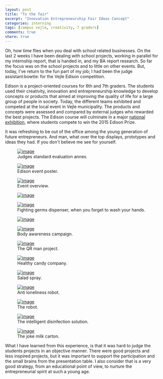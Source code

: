 ```yaml
---
layout: post
title: "To the fair"
excerpt: "Innovation Entrepreneurship Fair Ideas Concept"
categories: interning
tags: [campus vejle, creativity, 7 graders]
comments: true
share: true
---
```


Oh, how time flies when you deal with school related businesses. On the last 2 weeks I have been dealing with school projects, working in parallel for my internship report, that is handed in, and my BA report research. So far the focus was on the school projects and to little on other events. But, today, I've return to the fun part of my job; I had been the judge assistant:bowtie: for the Vejle Edison competition.

Edison is a project-oriented courses for 6th and 7th graders. The students used their creativity, innovation and entrepreneurship knowledge to develop concepts or products that aimed at improving the quality of life for a large group of people in society. Today, the different teams exhibited and competed at the local event in Vejle municipality. The products and concepts were assessed and compared by external judges who rewarded the best projects. The Edison course will culminate in a major <a href="http://www.award2015.dk/" target="_blank"> national exhibition</a>, where students compete to win the 2015 Edison Prize.

It was refreshing to be out of the office among the young generation of future entrepreneurs. And man, what over the top displays, prototypes and ideas they had. If you don't believe me see for yourself.

<figure>
	<a href="{{site.url}}/images/interning/11-11-2015/11218629_847195962068718_7674420340359536284_n.jpg"><img src="{{site.url}}/images/interning/11-11-2015/11218629_847195962068718_7674420340359536284_n.jpg" alt="image"></a>
	<figcaption>Judges standard evaluation annex.</figcaption>
</figure>

<figure>
	<a href="{{site.url}}/images/interning/11-11-2015/IMG_1672.jpg"><img src="{{site.url}}/images/interning/11-11-2015/IMG_1672.jpg" alt="image"></a>
	<figcaption>Edison event poster.</figcaption>
</figure>

<figure>
	<a href="{{site.url}}/images/interning/11-11-2015/IMG_1675.jpg"><img src="{{site.url}}/images/interning/11-11-2015/IMG_1675.jpg" alt="image"></a>
	<figcaption>Event overview.</figcaption>
</figure>

<figure>
	<a href="{{site.url}}/images/interning/11-11-2015/IMG_1676.jpg"><img src="{{site.url}}/images/interning/11-11-2015/IMG_1676.jpg" alt="image"></a>
</figure>

<figure>
	<a href="{{site.url}}/images/interning/11-11-2015/IMG_1677.png"><img src="{{site.url}}/images/interning/11-11-2015/IMG_1677.png" alt="image"></a>
	<figcaption>Fighting germs dispenser, when you forget to wash your hands.</figcaption>
</figure>

<figure>
	<a href="{{site.url}}/images/interning/11-11-2015/IMG_1679.png"><img src="{{site.url}}/images/interning/11-11-2015/IMG_1679.png" alt="image"></a>
</figure>

<figure>
	<a href="{{site.url}}/images/interning/11-11-2015/IMG_1680.png"><img src="{{site.url}}/images/interning/11-11-2015/IMG_1680.png" alt="image"></a>
	<figcaption>Body awareness campaign.</figcaption>
</figure>

<figure>
	<a href="{{site.url}}/images/interning/11-11-2015/IMG_1684.png"><img src="{{site.url}}/images/interning/11-11-2015/IMG_1684.png" alt="image"></a>
  <figcaption>The QR man project.</figcaption>
</figure>

<figure>
	<a href="{{site.url}}/images/interning/11-11-2015/IMG_1685.jpg"><img src="{{site.url}}/images/interning/11-11-2015/IMG_1685.jpg" alt="image"></a>
	<figcaption>Healthy candy company.</figcaption>
</figure>

<figure>
	<a href="{{site.url}}/images/interning/11-11-2015/IMG_1686.jpg"><img src="{{site.url}}/images/interning/11-11-2015/IMG_1686.jpg" alt="image"></a>
	<figcaption>Salad spray.</figcaption>
</figure>

<figure>
	<a href="{{site.url}}/images/interning/11-11-2015/IMG_1688.png"><img src="{{site.url}}/images/interning/11-11-2015/IMG_1688.png" alt="image"></a>
	<figcaption>Anti loneliness robot.</figcaption>
</figure>

<figure>
	<a href="{{site.url}}/images/interning/11-11-2015/IMG_1694.png"><img src="{{site.url}}/images/interning/11-11-2015/IMG_1694.png" alt="image"></a>
	<figcaption>The robot.</figcaption>
</figure>

<figure>
	<a href="{{site.url}}/images/interning/11-11-2015/IMG_1691.png"><img src="{{site.url}}/images/interning/11-11-2015/IMG_1691.png" alt="image"></a>
	<figcaption>The intelligent disinfection solution.</figcaption>
</figure>

<figure>
	<a href="{{site.url}}/images/interning/11-11-2015/IMG_1692.png"><img src="{{site.url}}/images/interning/11-11-2015/IMG_1692.png" alt="image"></a>
	<figcaption>The joke milk carton.</figcaption>
</figure>

What I have learned from this experience, is that it was hard to judge the students projects in an objective manner. There were good projects and less inspired projects, but it was important to support the participation and the small brains from the presentation table. I also consider that is a very good strategy, from an educational point of view, to nurture the entrepreneurial spirit at such a young age.
